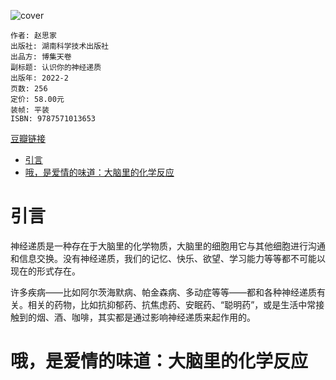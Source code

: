 ![cover](https://img1.doubanio.com/view/subject/s/public/s34097627.jpg)

    作者: 赵思家
    出版社: 湖南科学技术出版社
    出品方: 博集天卷
    副标题: 认识你的神经递质
    出版年: 2022-2
    页数: 256
    定价: 58.00元
    装帧: 平装
    ISBN: 9787571013653

[豆瓣链接](https://book.douban.com/subject/35740077/)

- [引言](#引言)
- [哦，是爱情的味道：大脑里的化学反应](#哦是爱情的味道大脑里的化学反应)

# 引言
神经递质是一种存在于大脑里的化学物质，大脑里的细胞用它与其他细胞进行沟通和信息交换。没有神经递质，我们的记忆、快乐、欲望、学习能力等等都不可能以现在的形式存在。

许多疾病——比如阿尔茨海默病、帕金森病、多动症等等——都和各种神经递质有关。相关的药物，比如抗抑郁药、抗焦虑药、安眠药、“聪明药”，或是生活中常接触到的烟、酒、咖啡，其实都是通过影响神经递质来起作用的。

# 哦，是爱情的味道：大脑里的化学反应


























































































